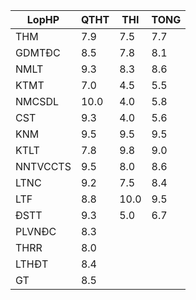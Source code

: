 |LopHP   |QTHT|THI |TONG|
|--------|----|----|----|
|THM     |7.9 |7.5 |7.7 |
|GDMTĐC  |8.5 |7.8 |8.1 |
|NMLT    |9.3 |8.3 |8.6 |
|KTMT    |7.0 |4.5 |5.5 |
|NMCSDL  |10.0|4.0 |5.8 |
|CST     |9.3 |4.0 |5.6 |
|KNM     |9.5 |9.5 |9.5 |
|KTLT    |7.8 |9.8 |9.0 |
|NNTVCCTS|9.5 |8.0 |8.6 |
|LTNC    |9.2 |7.5 |8.4 |
|LTF     |8.8 |10.0|9.5 |
|ĐSTT    |9.3 |5.0 |6.7 |
|PLVNĐC  |8.3 |    |    |
|THRR    |8.0 |    |    |
|LTHĐT   |8.4 |    |    |
|GT      |8.5 |    |    |
